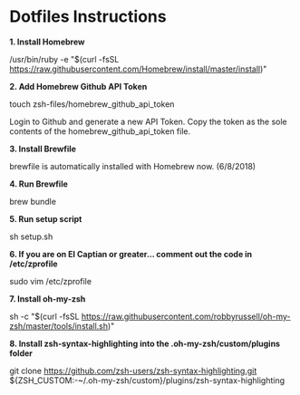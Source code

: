Dotfiles Instructions
=====================

**1. Install Homebrew**

   /usr/bin/ruby -e "$(curl -fsSL https://raw.githubusercontent.com/Homebrew/install/master/install)"

**2. Add Homebrew Github API Token**

   touch zsh-files/homebrew_github_api_token

   Login to Github and generate a new API Token.
   Copy the token as the sole contents of the homebrew_github_api_token file.

**3. Install Brewfile**

   brewfile is automatically installed with Homebrew now. (6/8/2018)

**4. Run Brewfile**

   brew bundle

**5. Run setup script**

   sh setup.sh

**6. If you are on El Captian or greater... comment out the code in /etc/zprofile**

   sudo vim /etc/zprofile

**7. Install oh-my-zsh**

   sh -c "$(curl -fsSL https://raw.githubusercontent.com/robbyrussell/oh-my-zsh/master/tools/install.sh)"

**8. Install zsh-syntax-highlighting into the .oh-my-zsh/custom/plugins folder**

   git clone https://github.com/zsh-users/zsh-syntax-highlighting.git ${ZSH_CUSTOM:-~/.oh-my-zsh/custom}/plugins/zsh-syntax-highlighting

<!---
Install Atom packages
---------------------
   apm install --packages-file ~/.dotfiles/package-list.txt

   **Note: To update package-list.txt:**  
   apm list --installed --bare > package-list.txt

Python3 Support for NeoVim
--------------------------
1. Run 'pip3 install neovim'
-->
